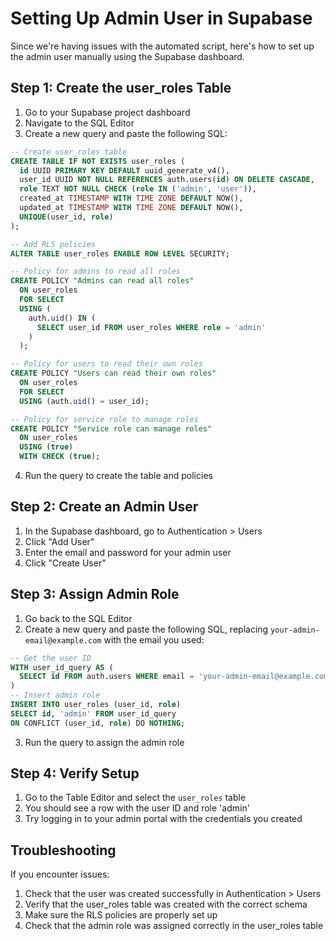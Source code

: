 # Setting Up Admin User in Supabase

Since we're having issues with the automated script, here's how to set up the admin user manually using the Supabase dashboard.

## Step 1: Create the user_roles Table

1. Go to your Supabase project dashboard
2. Navigate to the SQL Editor
3. Create a new query and paste the following SQL:

```sql
-- Create user_roles table
CREATE TABLE IF NOT EXISTS user_roles (
  id UUID PRIMARY KEY DEFAULT uuid_generate_v4(),
  user_id UUID NOT NULL REFERENCES auth.users(id) ON DELETE CASCADE,
  role TEXT NOT NULL CHECK (role IN ('admin', 'user')),
  created_at TIMESTAMP WITH TIME ZONE DEFAULT NOW(),
  updated_at TIMESTAMP WITH TIME ZONE DEFAULT NOW(),
  UNIQUE(user_id, role)
);

-- Add RLS policies
ALTER TABLE user_roles ENABLE ROW LEVEL SECURITY;

-- Policy for admins to read all roles
CREATE POLICY "Admins can read all roles"
  ON user_roles
  FOR SELECT
  USING (
    auth.uid() IN (
      SELECT user_id FROM user_roles WHERE role = 'admin'
    )
  );

-- Policy for users to read their own roles
CREATE POLICY "Users can read their own roles"
  ON user_roles
  FOR SELECT
  USING (auth.uid() = user_id);

-- Policy for service role to manage roles
CREATE POLICY "Service role can manage roles"
  ON user_roles
  USING (true)
  WITH CHECK (true);
```

4. Run the query to create the table and policies

## Step 2: Create an Admin User

1. In the Supabase dashboard, go to Authentication > Users
2. Click "Add User"
3. Enter the email and password for your admin user
4. Click "Create User"

## Step 3: Assign Admin Role

1. Go back to the SQL Editor
2. Create a new query and paste the following SQL, replacing `your-admin-email@example.com` with the email you used:

```sql
-- Get the user ID
WITH user_id_query AS (
  SELECT id FROM auth.users WHERE email = 'your-admin-email@example.com'
)
-- Insert admin role
INSERT INTO user_roles (user_id, role)
SELECT id, 'admin' FROM user_id_query
ON CONFLICT (user_id, role) DO NOTHING;
```

3. Run the query to assign the admin role

## Step 4: Verify Setup

1. Go to the Table Editor and select the `user_roles` table
2. You should see a row with the user ID and role 'admin'
3. Try logging in to your admin portal with the credentials you created

## Troubleshooting

If you encounter issues:

1. Check that the user was created successfully in Authentication > Users
2. Verify that the user_roles table was created with the correct schema
3. Make sure the RLS policies are properly set up
4. Check that the admin role was assigned correctly in the user_roles table 